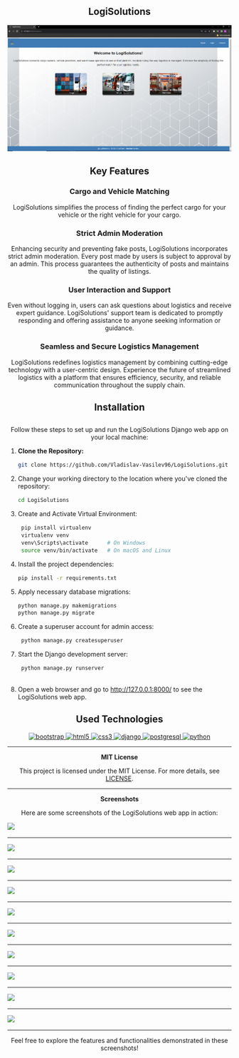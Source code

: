 
## <div align="center"> LogiSolutions </div>

<img src="media/screenshots/LogiSolutions%20Homepage.PNG">

## <div align="center"> Key Features </div>

<div align="center">
  <h3>Cargo and Vehicle Matching</h3>
  <p>LogiSolutions simplifies the process of finding the perfect cargo for your vehicle or the right vehicle for your cargo.</p>
</div>

<div align="center">
  <h3>Strict Admin Moderation</h3>
  <p>Enhancing security and preventing fake posts, LogiSolutions incorporates strict admin moderation. Every post made by users is subject to approval by an admin. This process guarantees the authenticity of posts and maintains the quality of listings.</p>
</div>

<div align="center">
  <h3>User Interaction and Support</h3>
  <p>Even without logging in, users can ask questions about logistics and receive expert guidance. LogiSolutions' support team is dedicated to promptly responding and offering assistance to anyone seeking information or guidance.</p>
</div>

<div align="center">
  <h3>Seamless and Secure Logistics Management</h3>
  <p>LogiSolutions redefines logistics management by combining cutting-edge technology with a user-centric design. Experience the future of streamlined logistics with a platform that ensures efficiency, security, and reliable communication throughout the supply chain.</p>
</div>

##
## <div align="center"> Installation </div>
##

<div align="center"> Follow these steps to set up and run the LogiSolutions Django web app on your local machine:</div>


1. **Clone the Repository:** 
   ```bash
   git clone https://github.com/Vladislav-Vasilev96/LogiSolutions.git
   
2. Change your working directory to the location where you've cloned the repository: 
   ```bash
   cd LogiSolutions
   
3. Create and Activate Virtual Environment:
   ```bash
    pip install virtualenv
    virtualenv venv
    venv\Scripts\activate      # On Windows
    source venv/bin/activate   # On macOS and Linux
   
4. Install the project dependencies:
   ```bash
   pip install -r requirements.txt
   
5. Apply necessary database migrations:
   ```bash
   python manage.py makemigrations
   python manage.py migrate

6. Create a superuser account for admin access:
   ```bash
    python manage.py createsuperuser

7. Start the Django development server:
   ```bash
    python manage.py runserver
    
8. Open a web browser and go to http://127.0.0.1:8000/ to see the LogiSolutions web app.


## <div align="center">Used Technologies</div>

<p align="center"> <a href="https://getbootstrap.com" target="_blank" rel="noreferrer"> <img src="https://raw.githubusercontent.com/devicons/devicon/master/icons/bootstrap/bootstrap-plain-wordmark.svg" alt="bootstrap" width="40" height="40"/> 
<a href="https://www.w3.org/html/" target="_blank" rel="noreferrer"> <img src="https://raw.githubusercontent.com/devicons/devicon/master/icons/html5/html5-original-wordmark.svg" alt="html5" width="40" height="40"/> </a>
</a> <a href="https://www.w3schools.com/css/" target="_blank" rel="noreferrer"> <img src="https://raw.githubusercontent.com/devicons/devicon/master/icons/css3/css3-original-wordmark.svg" alt="css3" width="40" height="40"/> </a> 
<a href="https://www.djangoproject.com/" target="_blank" rel="noreferrer"> <img src="https://cdn.worldvectorlogo.com/logos/django.svg" alt="django" width="40" height="40"/> </a>
 <a href="https://www.postgresql.org" target="_blank" rel="noreferrer"> <img src="https://raw.githubusercontent.com/devicons/devicon/master/icons/postgresql/postgresql-original-wordmark.svg" alt="postgresql" width="40" height="40"/> </a> </a> <a href="https://www.python.org" target="_blank" rel="noreferrer"> <img src="https://raw.githubusercontent.com/devicons/devicon/master/icons/python/python-original.svg" alt="python" width="40" height="40"/> </a> </p>

***

<div align="center"><b>MIT License</b></div>
<p align="center">This project is licensed under the MIT License. For more details, see <a href="LICENSE">LICENSE</a>.</p>

***

<div align="center"><b>Screenshots</b></div>

<p align="center">Here are some screenshots of the LogiSolutions web app in action:</p>





   <img src="media/screenshots/LogiSolutions_LogIn_Page.PNG">

***

   <img src="media/screenshots/Change_Password_Page.PNG">

***

   <img src="media/screenshots/LogiSolutions_Contacts_Page.PNG">

***

   <img src="media/screenshots/Add_Cargo_Part1_Page.PNG">

***

   <img src="media/screenshots/Cargos_Catolg_Page.PNG">

***

   <img src="media/screenshots/Cargo_Details_Page.PNG">

***

   <img src="media/screenshots/Profile_Details_Page.PNG">

***

   <img src="media/screenshots/Vehicles_Catalog_Page.PNG">

***

   <img src="media/screenshots/Details_Vehicle_NotOwner_Page.PNG">

***

   <img src="media/screenshots/Catalog_Warehouse_Page.PNG">

***

<p align="center" >Feel free to explore the features and functionalities demonstrated in these screenshots!</p>